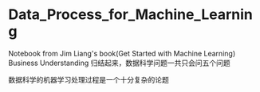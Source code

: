 # Data_Process_for_Machine_Learning
Notebook from Jim Liang's book(Get Started with Machine Learning)
Business Understanding
归结起来，数据科学问题一共只会问五个问题

数据科学的机器学习处理过程是一个十分复杂的论题
